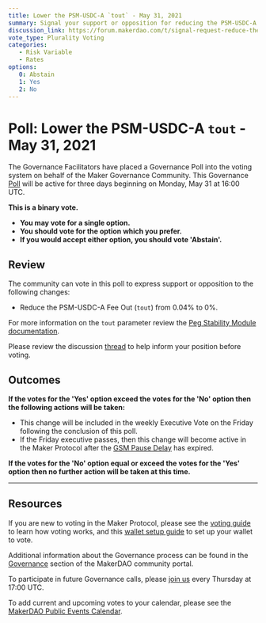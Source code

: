 ```yaml
---
title: Lower the PSM-USDC-A `tout` - May 31, 2021
summary: Signal your support or opposition for reducing the PSM-USDC-A `tout` from 0.04% to 0%.
discussion_link: https://forum.makerdao.com/t/signal-request-reduce-the-usdc-psm-tout-to-0/8128
vote_type: Plurality Voting
categories:
   - Risk Variable
   - Rates
options:
   0: Abstain
   1: Yes
   2: No
---
```

# Poll: Lower the PSM-USDC-A `tout` - May 31, 2021

The Governance Facilitators have placed a Governance Poll into the voting system on behalf of the Maker Governance Community. This Governance [Poll](https://community-development.makerdao.com/en/learn/governance/on-chain-gov) will be active for three days beginning on Monday, May 31 at 16:00 UTC.

**This is a binary vote.** 
- **You may vote for a single option.** 
- **You should vote for the option which you prefer.**
- **If you would accept either option, you should vote 'Abstain'.**

## Review

The community can vote in this poll to express support or opposition to the following changes: 
* Reduce the PSM-USDC-A Fee Out (`tout`) from 0.04% to 0%. 

For more information on the `tout` parameter review the [Peg Stability Module documentation](https://community-development.makerdao.com/en/learn/governance/module-psm).

Please review the discussion [thread](https://forum.makerdao.com/t/signal-request-reduce-the-usdc-psm-tout-to-0/8128) to help inform your position before voting.

## Outcomes

**If the votes for the 'Yes' option exceed the votes for the 'No' option then the following actions will be taken:**
* This change will be included in the weekly Executive Vote on the Friday following the conclusion of this poll.
* If the Friday executive passes, then this change will become active in the Maker Protocol after the [GSM Pause Delay](https://community-development.makerdao.com/en/learn/governance/param-gsm-pause-delay) has expired.

**If the votes for the 'No' option equal or exceed the votes for the 'Yes' option then no further action will be taken at this time.**

---

## Resources

If you are new to voting in the Maker Protocol, please see the [voting guide](https://community-development.makerdao.com/en/learn/governance/how-voting-works/) to learn how voting works, and this [wallet setup guide](https://community-development.makerdao.com/en/learn/governance/voting-setup/) to set up your wallet to vote.

Additional information about the Governance process can be found in the [Governance](https://community-development.makerdao.com/en/learn/governance) section of the MakerDAO community portal.

To participate in future Governance calls, please [join us](https://github.com/makerdao/community/tree/master/governance/governance-and-risk-meetings) every Thursday at 17:00 UTC.

To add current and upcoming votes to your calendar, please see the [MakerDAO Public Events Calendar](https://calendar.google.com/calendar/embed?src=makerdao.com_3efhm2ghipksegl009ktniomdk%40group.calendar.google.com&ctz=UTC&mode=week&showCalendars=0&showPrint=0).

